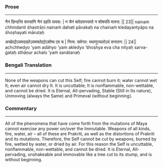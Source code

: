 ### Prose 
 --- 
नैनं छिन्दन्ति शस्त्राणि नैनं दहति पावक: |
न चैनं क्लेदयन्त्यापो न शोषयति मारुत: || 23||
nainaṁ chhindanti śhastrāṇi nainaṁ dahati pāvakaḥ
na chainaṁ kledayantyāpo na śhoṣhayati mārutaḥ

अच्छेद्योऽयमदाह्योऽयमक्लेद्योऽशोष्य एव च |
नित्य: सर्वगत: स्थाणुरचलोऽयं सनातन: || 24||
achchhedyo ’yam adāhyo ’yam akledyo ’śhoṣhya eva cha
nityaḥ sarva-gataḥ sthāṇur achalo ’yaṁ sanātanaḥ

### Bengali Translation 
 --- 
None of the weapons can cut this Self; fire cannot burn it; water cannot wet It; even air cannot dry It. It is uncuttable; It is nonflammable, non-wettable, and cannot be dried. It is Eternal, All-pervading, Stable (Still in Its nature), Unmoving (always the Same) and Primeval (without beginning). 

### Commentary 
 --- 
All of the phenomena that have come forth from the mutations of Maya cannot exercise any power on/over the Immutable. Weapons of all kinds, fire, water, air – all of these are Prakriti, as well as the distortions of Prakriti and its mutations. Therefore, the Self cannot be cut by weapons, burned by fire, wetted by water, or dried by air. For this reason the Self is uncuttable, nonflammable, non-wettable, and cannot be dried. It is Eternal, All-pervading, unshakeable and immovable like a tree cut to its stump, and is without beginning.